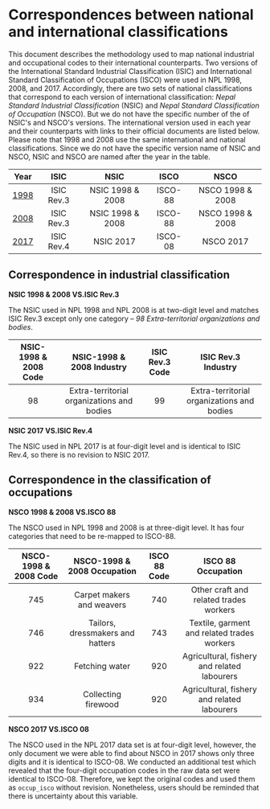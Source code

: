 # Correspondences between national and international classifications

This document describes the methodology used to map national industrial and occupational codes to their international counterparts. Two versions of the International Standard Industrial Classification (ISIC) and International Standard Classification of Occupations (ISCO) were used in NPL 1998, 2008, and 2017. Accordingly, there are two sets of national classifications that correspond to each version of international classification: *Nepal Standard Industrial Classification* (NSIC) and *Nepal Standard Classification of Occupation* (NSCO). But we do not have the specific number of the of NSIC's and NSCO's versions. The international version used in each year and their counterparts with links to their official documents are listed below. Please note that 1998 and 2008 use the same international and national classifications. Since we do not have the specific version name of NSIC and NSCO, NSIC and NSCO are named after the year in the table. 

| **Year**	| **ISIC** | **NSIC** | **ISCO** | **NSCO** |  
| :-------:	| :------: | :-------:| :-------:| :-------:| 
| [1998](utilities/2008_classification.pdf)  | ISIC Rev.3 | NSIC 1998 & 2008 | ISCO-88 | NSCO 1998 & 2008 | 
| [2008](utilities/2008_classification.pdf)  | ISIC Rev.3 | NSIC 1998 & 2008 | ISCO-88 | NSCO 1998 & 2008 | 
| [2017](utilities/2017_classification.pdf)  | ISIC Rev.4 | NSIC 2017 | ISCO-08 | NSCO 2017 | 


## Correspondence in industrial classification

**NSIC 1998 & 2008 VS.ISIC Rev.3**

The NSIC used in NPL 1998 and NPL 2008 is at two-digit level and matches ISIC Rev.3 except only one category – *98 Extra-territorial organizations and bodies*.    

| **NSIC-1998 & 2008 Code**	| **NSIC-1998 & 2008 Industry**	| **ISIC Rev.3 Code**	| **ISIC Rev.3 Industry**	|
| :-----------------------:	| :---------------------:	| :------------------:|:-----------------------:|	 	
| 98 | Extra-territorial organizations and bodies | 99 | Extra-territorial organizations and bodies |

**NSIC 2017 VS.ISIC Rev.4**

The NSIC used in NPL 2017 is at four-digit level and is identical to ISIC Rev.4, so there is no revision to NSIC 2017.

## Correspondence in the classification of occupations

**NSCO 1998 & 2008 VS.ISCO 88**

The NSCO used in NPL 1998 and 2008 is at three-digit level. It has four categories that need to be re-mapped to ISCO-88.

| **NSCO-1998 & 2008 Code**	| **NSCO-1998 & 2008 Occupation**	| **ISCO 88 Code**	| **ISCO 88 Occupation**	|
| :-----------------------:	| :-----------------------------:	| :----------------:|:-----------------------:|	 	
| 745 | Carpet makers and weavers | 740 | Other craft and related trades workers |
| 746 | Tailors, dressmakers and hatters | 743 | Textile, garment and related trades workers |
| 922 | Fetching water | 920 | Agricultural, fishery and related labourers |
| 934 | Collecting firewood | 920 | Agricultural, fishery and related labourers |

**NSCO 2017 VS.ISCO 08**

The NSCO used in the NPL 2017 data set is at four-digit level, however, the only document we were able to find about NSCO in 2017 shows only three digits and it is identical to ISCO-08. We conducted an additional test which revealed that the four-digit occupation codes in the raw data set were identical to ISCO-08. Therefore, we kept the original codes and used them as `occup_isco` without revision. Nonetheless, users should be reminded that there is uncertainty about this variable.  
